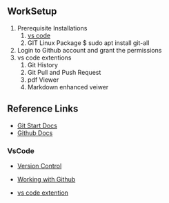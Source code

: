 ## WorkSetup
1. Prerequisite Installations
    1. [vs code](https://code.visualstudio.com/Download)
    2. GIT Linux Package 
        $ sudo apt install git-all
2. Login to Github account and grant the permissions
3. vs code extentions
    1. Git History
    2. Git Pull and Push Request
    3. pdf Viewer
    4. Markdown enhanced veiwer

## Reference Links

* [Git Start Docs](https://git-scm.com/book/en/v2/Getting-Started-About-Version-Control#ch01-getting-started)
* [Github Docs](https://docs.github.com/en/free-pro-team@latest/github/collaborating-with-issues-and-pull-requests/overview)

### VsCode
* [Version Control](https://code.visualstudio.com/docs/editor/versioncontrol)
* [Working with Github](https://code.visualstudio.com/docs/editor/github)

* [vs code extention](https://marketplace.visualstudio.com/items?itemName=GitHub.vscode-pull-request-github)